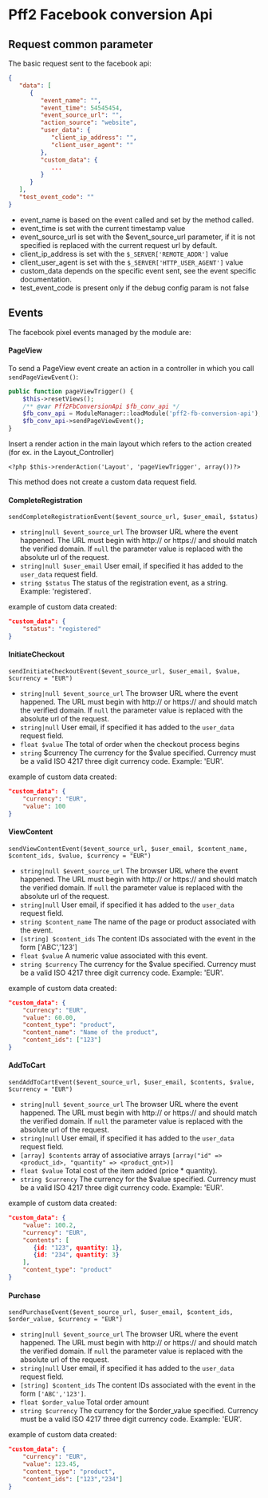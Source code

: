 # Pff2 Facebook conversion Api

## Request common parameter

The basic request sent to the facebook api:
```json
{
   "data": [
      {
         "event_name": "",
         "event_time": 54545454,
         "event_source_url": "",
         "action_source": "website",
         "user_data": {
            "client_ip_address": "",
            "client_user_agent": ""
         },
         "custom_data": {
            ...
         }
      }
   ],
   "test_event_code": ""
}
```
* event_name is based on the event called and set by the method called.
* event_time is set with the current timestamp value
* event_source_url is set with the $event_source_url parameter, if it is not specified is replaced with the current request url by default. 
* client_ip_address is set with the `$_SERVER['REMOTE_ADDR']` value
* client_user_agent is set with the `$_SERVER['HTTP_USER_AGENT']` value
* custom_data depends on the specific event sent, see the event specific documentation.
* test_event_code is present only if the debug config param is not false

## Events

The facebook pixel events managed by the module are:
 
#### PageView

To send a PageView event create an action in a controller in which you call `sendPageViewEvent()`:
```php 
public function pageViewTrigger() {
    $this->resetViews();
    /** @var Pff2FbConversionApi $fb_conv_api */
    $fb_conv_api = ModuleManager::loadModule('pff2-fb-conversion-api');
    $fb_conv_api->sendPageViewEvent();
}
``` 
Insert a render action in the main layout which refers to the action created (for ex. in the Layout_Controller)

`<?php $this->renderAction('Layout', 'pageViewTrigger', array())?>`

This method does not create a custom data request field.

#### CompleteRegistration
`sendCompleteRegistrationEvent($event_source_url, $user_email, $status)`
* `string|null $event_source_url` The browser URL where the event happened. The URL must begin with http:// or https:// and should match the verified domain.
If `null` the parameter value is replaced with the absolute url of the request.
* `string|null $user_email` User email, if specified it has added to the `user_data` request field.
* `string $status` The status of the registration event, as a string. Example: 'registered'.

example of custom data created:

```json
"custom_data": {
    "status": "registered"
}
```
#### InitiateCheckout

`sendInitiateCheckoutEvent($event_source_url, $user_email, $value, $currency = "EUR")`
 * `string|null $event_source_url` The browser URL where the event happened. The URL must begin with http:// or https:// and should match the verified domain. If `null` the parameter value is replaced with the absolute url of the request.
 * `string|null` User email, if specified it has added to the `user_data` request field.
 * `float $value` The total of order when the checkout process begins
 * `string` $currency The currency for the $value specified. Currency must be a valid ISO 4217 three digit currency code. Example: 'EUR'.

example of custom data created:

```json
"custom_data": {
    "currency": "EUR",
    "value": 100
}
```

#### ViewContent

`sendViewContentEvent($event_source_url, $user_email, $content_name, $content_ids, $value, $currency = "EUR")`

 * `string|null $event_source_url` The browser URL where the event happened. The URL must begin with http:// or https:// and should match the verified domain. If `null` the parameter value is replaced with the absolute url of the request.
 * `string|null` User email, if specified it has added to the `user_data` request field.
 * `string $content_name` The name of the page or product associated with the event.
 * `[string] $content_ids` The content IDs associated with the event in the form ['ABC','123']
 * `float $value` A numeric value associated with this event.
 * `string $currency` The currency for the $value specified. Currency must be a valid ISO 4217 three digit currency code. Example: 'EUR'.

example of custom data created:

```json
"custom_data": {
    "currency": "EUR",
    "value": 60.00,
    "content_type": "product",
    "content_name": "Name of the product",
    "content_ids": ["123"]
}
```

#### AddToCart

`sendAddToCartEvent($event_source_url, $user_email, $contents, $value, $currency = "EUR")`

* `string|null $event_source_url` The browser URL where the event happened. The URL must begin with http:// or https:// and should match the verified domain. If `null` the parameter value is replaced with the absolute url of the request.
* `string|null` User email, if specified it has added to the `user_data` request field.
* `[array] $contents` array of associative arrays `[array("id" => <product_id>, "quantity" => <product_qnt>)]`
* `float $value` Total cost of the item added (price * quantity).
* `string $currency` The currency for the $value specified. Currency must be a valid ISO 4217 three digit currency code. Example: 'EUR'.

example of custom data created: 
```json
"custom_data": {
    "value": 100.2,
    "currency": "EUR",
    "contents": [
       {id: "123", quantity: 1},
       {id: "234", quantity: 3}
    ],
    "content_type": "product"
}
```

#### Purchase

`sendPurchaseEvent($event_source_url, $user_email, $content_ids, $order_value, $currency = "EUR")`

* `string|null $event_source_url` The browser URL where the event happened. The URL must begin with http:// or https:// and should match the verified domain. If `null` the parameter value is replaced with the absolute url of the request.
* `string|null` User email, if specified it has added to the `user_data` request field.
* `[string] $content_ids` The content IDs associated with the event in the form `['ABC','123']`.
* `float $order_value` Total order amount
* `string $currency` The currency for the $order_value specified. Currency must be a valid ISO 4217 three digit currency code. Example: 'EUR'.

example of custom data created:

```json
"custom_data": {
    "currency": "EUR",
    "value": 123.45,
    "content_type": "product",
    "content_ids": ["123","234"]
}
```


